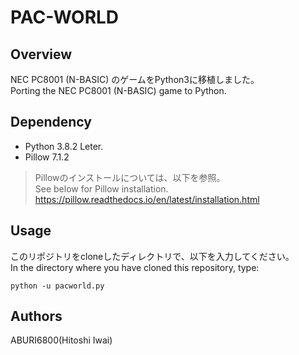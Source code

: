 # PAC-WORLD

## Overview
NEC PC8001 (N-BASIC) のゲームをPython3に移植しました。  
Porting the NEC PC8001 (N-BASIC) game to Python.  

## Dependency
* Python 3.8.2 Leter.
* Pillow 7.1.2

> Pillowのインストールについては、以下を参照。  
> See below for Pillow installation.  
> <https://pillow.readthedocs.io/en/latest/installation.html>

## Usage
このリポジトリをcloneしたディレクトリで、以下を入力してください。  
In the directory where you have cloned this repository, type:

    python -u pacworld.py

## Authors
ABURI6800(Hitoshi Iwai)

